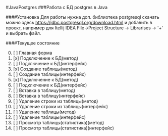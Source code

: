 #JavaPostgres
###Работа с БД postgres в Java

####Установка
Для работы нужна доп. библиотека postgresql скачать можно здесь https://jdbc.postgresql.org/download.html
и добавить в проект, например для Itellij IDEA
File->Project Structure -> Librarises -> '+'
и выбрать файл. 

####Текущее состояние

0. [ ] Главная форма 
1. [x] Подключение к БД(метод)
2. [ ] Подключение к БД(интерфейс)
3. [x] Создание таблицы(метод)
4. [ ] Создание таблицы(интерфейс)
5. [x] Подключение к БД(метод)
6. [ ] Подключение к БД(интерфейс)
7. [ ] Вставка в таблицу(метод)
8. [ ] Вставка в таблицу(интерфейс)
9. [ ] Удаление строки из таблицы(метод)
10. [ ] Удаление строки из таблицы(интерфейс)
11. [ ] Удаление  таблицы(метод)
12. [ ] Удаление таблицы(интерфейс)
13. [ ] Просмотр таблицы(статистика)(метод)
14. [ ] Просмотр таблицы(статистика)(интерфейс)